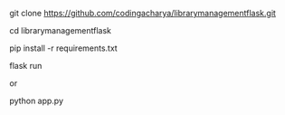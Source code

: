 git clone https://github.com/codingacharya/librarymanagementflask.git

cd librarymanagementflask

pip install -r requirements.txt

flask run

or

python app.py
